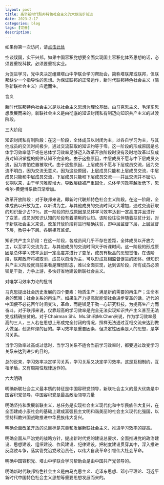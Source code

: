 ```yaml
---
layout: post
title: 高举新时代联邦特色社会主义的大旗阔步前进
date: 2023-2-17
categories: blog
tags: [完善]
description: 
---
```


如果你第一次访问，请[点击此处](https://ovule-seed.github.io/blog/2023/01/30/z9-%E6%A0%B8%E5%BF%83/)

空谈误国，实干兴邦。如果中国容积党想要全面实现国土容积化体系思想的话，必须要重视科教，必须要重视实业。

为促进学习，党中央决定组建塔山中学联合学习帮助会，简称塔联邦或联邦，但联邦缺少一个指导性的思想。为保证联邦的正常运作，新时代联邦特色社会主义（简称新联社会主义）应运而生。

含义

新时代联邦特色社会主义是以社会主义思想为理论基础，由马克思主义、毛泽东思想发展而来的。新联社会主义是由彻底的知识封闭私有制迈向知识共产主义的过渡阶段。

三大阶段

知识封闭私有制阶段：在这一阶段，全体成员以封闭为主，以各自学习为主，与其他成员的交流时间极少，通过交流获取的知识约等于零。这一阶段的形成原因是总体学习效率低下或在总体学习效率足够迈入改革开放阶段时没有及时地改革以及成员对知识掌握的规律认知不完全的。由于这些原因，中层成员不愿与中下层成员交流，因为害怕位置被取代。由于这些原因，上层成员不愿与下层成员交流，因为交流不明白，因为交流无意义。因为这些原因，上层成员只能和上层成员交流，中层成员只能和中层成员交流，下层成员只能和下层成员交流——并且交流并不密切。长期以来，由于学习难度增大，导致层级被严重固化，总体学习效率越发低下，恩格尔-黄健博系数日渐增加。

改革开放阶段：对于联邦来说，即新时代联邦特色社会主义阶段。在这一阶段，全体成员以开放为主，以听讲为主，与其他成员的交流时间大大增加，通过交流获取的知识至少占10％。这一阶段的形成原因是总体学习效率达到一定高度并且进行了变革，成员对知识认知的阶段有着清晰的认知。该阶段往往伴随着扶贫计划，对于新联社会主义来说，改革开放阶段将进行精确扶贫，即中层监督下层，上层监督下层，教导中下层。各层相互监督。

知识共产主义阶段：在这一阶段，各成员间几乎不存在差距，全体成员以开放为主，以互学习交流为主，与其他成员的交流时间大于听课时间。这一阶段的形成原因是总体学习效率达到一定高度并进行了变革，成员有极高的思想觉悟。在该阶段，联邦政府将被取消，成员以自治为主，可以形成互相监督促进的团体。但知识共产主义阶段就目前来看是理想形态，难以全面实现，达到该阶段，所有成员必须铆足干劲，力争上游，多快好省地建设新联社会主义。

对唯学习效率力论的批判

马克思提出社会历史发展的四个要素：物质生产；满足新的需要的再生产；生命本身的繁殖；社会关系的再生产。如果生产力提高就能使社会进步变革的话，近代的中国便不必花百年时间变法，革命，而是铆足干劲一心研究科技，为提高生产力而奋斗。对于联邦来说，仅靠超高的学习效率是完全无法实现知识共产主义甚至无法完成精确扶贫的。对于Chairman Shi、Ms.Shi和Mr.Chen来说，作为学习效率最高的三人，三人若在思想上形成完全封闭的情况，照样无法通过互相交流来达到做大做强，创造辉煌的目的。学习效率是重要因素，但决定性因素是人的思想，是学习关系。

当学习效率过高或过低时，当学习关系不适合当前学习效率时，都要通过改变学习关系来达到进步的目的。

总的说来，学习效率决定学习关系，学习关系又决定学习效率。这是互相制约，互相矛盾，又有周期性规律运作的。

六大明确

明确新联社会主义最本质的特征是中国容积党领导，新联社会主义的最大优势是中国容积党领导，中国容积党是最高政治领导力量

明确坚持和发展新联主义，总任务是实现社会主义现代化和中华民族伟大复兴，在全面建成小康社会的基础上建成富强民主文明和谐美丽的社会主义现代化强国，以坚持科教兴国战略推进中华民族伟大复兴。

明确全面改革开放的总目标是完善和发展新联社会主义、推进学习效率的提高。

明确全面从严治党的战略方针，提出新时代党的建设总要求，全面推进党的政治建设、思想建设、组织建设、作风建设、纪律建设，把制度建设贯穿其中，深入推进反腐败斗争，落实管党治党政治责任，以伟大自我革命引领伟大社会革命。

明确中国容积党、塔山中学联合学习帮助会是由中国共产党领导的。

明确新时代联邦特色社会主义是由马克思主义、毛泽东思想、邓小平理论、习近平新时代中国特色社会主义思想等重要思想发展而来的。
